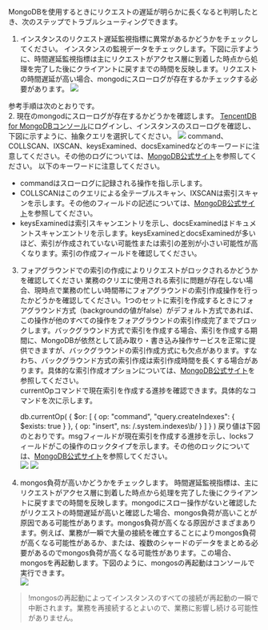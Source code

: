 MongoDBを使用するときにリクエストの遅延が明らかに長くなると判明したとき、次のステップでトラブルシューティングできます。<br>
1. インスタンスのリクエスト遅延監視指標に異常があるかどうかをチェックしてください。
インスタンスの監視データをチェックします。下図に示すように、時間遅延監視指標は主にリクエストがアクセス層に到着した時点から処理を完了した後にクライアントに戻すまでの時間を反映します。リクエストの時間遅延が高い場合、mongodにスローログが存在するかチェックする必要があります。
![](https://main.qcloudimg.com/raw/d67c9fad80b03829168fbd92ad095378.png)

 参考手順は次のとおりです。<br>
2. 現在のmongodにスローログが存在するかどうかを確認します。
[TencentDB for MongoDBコンソール](https://console.cloud.tencent.com/mongodb)にログインし、インスタンスのスローログを確認し、下図に示すように、抽象クエリを選択してください。
![](https://main.qcloudimg.com/raw/19a7b1568cf38f6b493cb5088cfdff93.png)
command、COLLSCAN、IXSCAN、keysExamined、docsExaminedなどのキーワードに注意してください。その他のログについては、[MongoDB公式サイト](https://docs.mongodb.com/manual/reference/log-messages/index.html)を参照してください。
以下のキーワードに注意してください。
 - commandはスローログに記録される操作を指し示します。
 - COLLSCANはこのクエリによる全テーブルスキャン、IXSCANは索引スキャンを示します。その他のフィールドの記述については、[MongoDB公式サイト](https://docs.mongodb.com/manual/reference/explain-results/index.html)を参照してください。<br>
 - keysExaminedは索引スキャンエントリを示し、docsExaminedはドキュメントスキャンエントリを示します。keysExaminedとdocsExaminedが多いほど、索引が作成されていない可能性または索引の差別が小さい可能性が高くなります。索引の作成フィールドを確認してください。<br>
 
 
3. フォアグラウンドでの索引の作成によりリクエストがロックされるかどうかを確認してください
業務のクリエに使用される索引に問題が存在しない場合、現時点で業務の忙しい時間帯にフォアグラウンドの索引作成操作を行ったかどうかを確認してください。1つのセットに索引を作成するときにフォアグラウンド方式（backgroundの値がfalse）がデフォルト方式であれば、この操作が他のすべての操作をフォアグラウンドの索引作成完了までブロックします。バックグラウンド方式で索引を作成する場合、索引を作成する期間に、MongoDBが依然として読み取り・書き込み操作サービスを正常に提供できますが、バックグラウンドの索引作成方式にも欠点があります。すなわち、バックグラウンド方式の索引作成は索引作成時間を長くする場合があります。具体的な索引作成オプションについては、[MongoDB公式サイト](https://docs.mongodb.com/manual/reference/method/db.collection.createIndex/)を参照してください。<br>
currentOpコマンドで現在索引を作成する進捗を確認できます。具体的なコマンドを次に示します。

  
	db.currentOp(
        {
          $or: [
            { op: "command", "query.createIndexes": { $exists: true } },
            { op: "insert", ns: /\.system\.indexes\b/ }
          ]
        }
        )
戻り値は下図のとおりです。msgフィールドが現在索引を作成する進捗を示し、locksフィールドがこの操作のロックタイプを示します。その他のロックについては、[MongoDB公式サイト](https://docs.mongodb.com/v3.2/reference/database-profiler/)を参照してください。<br>
![](https://main.qcloudimg.com/raw/355b6c06539ad6a5e3980b90bd200bf0.png)
![](https://main.qcloudimg.com/raw/155583329a2eb2a99575a2b5ce0b8647.png)<br>

4. mongos負荷が高いかどうかをチェックします。
時間遅延監視指標は、主にリクエストがアクセス層に到着した時点から処理を完了した後にクライアントに戻すまでの時間を反映します。mongodにスロー操作がないと確認したがリクエストの時間遅延が高いと確認した場合、mongos負荷が高いことが原因である可能性があります。mongos負荷が高くなる原因がさまざまあります。例えば、業務が一瞬で大量の接続を確立することによりmongos負荷が高くなる可能性があるか、または、複数のシャードのデータをまとめる必要があるのでmongos負荷が高くなる可能性があります。この場合、mongosを再起動します。下図のように、mongosの再起動はコンソールで実行できます。<br>
![](https://main.qcloudimg.com/raw/0ab109e9a0adad49c3d96660132ea290.png)
> !mongosの再起動によってインスタンスのすべての接続が再起動の一瞬で中断されます。業務を再接続するとよいので、業務に影響し続ける可能性がありません。

